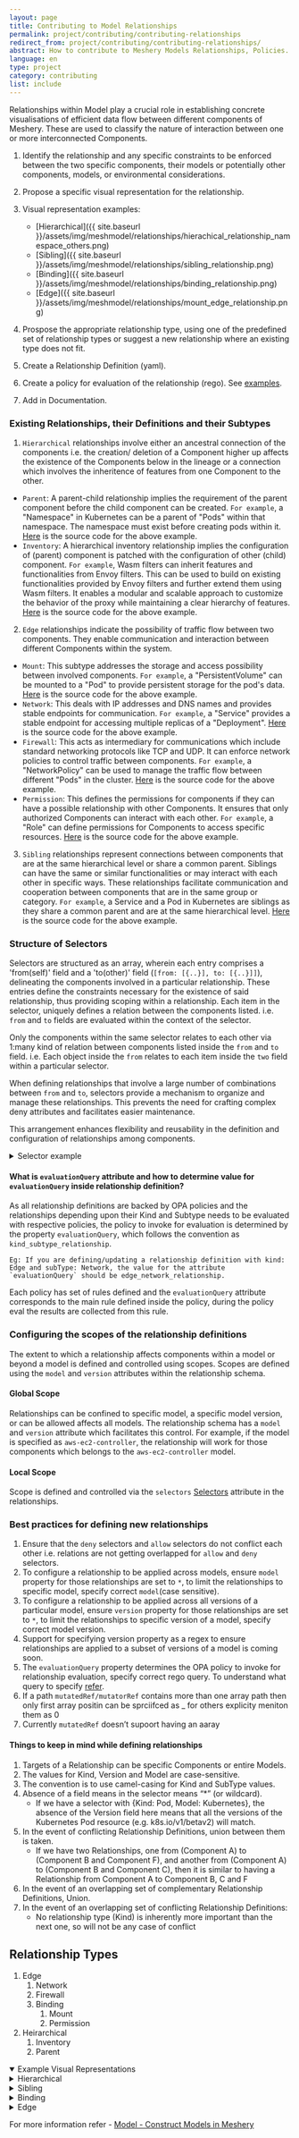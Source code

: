 ```yaml
---
layout: page
title: Contributing to Model Relationships
permalink: project/contributing/contributing-relationships
redirect_from: project/contributing/contributing-relationships/
abstract: How to contribute to Meshery Models Relationships, Policies...
language: en
type: project
category: contributing
list: include
---
```


Relationships within Model play a crucial role in establishing concrete visualisations of efficient data flow between different components of Meshery. These are used to classify the nature of interaction between one or more interconnected Components.

1. Identify the relationship and any specific constraints to be enforced between the two specific components, their models or potentially other components, models, or environmental considerations.
2. Propose a specific visual representation for the relationship.
3. Visual representation examples:

   - [Hierarchical]({{ site.baseurl }}/assets/img/meshmodel/relationships/hierachical_relationship_namespace_others.png)
   - [Sibling]({{ site.baseurl }}/assets/img/meshmodel/relationships/sibling_relationship.png)
   - [Binding]({{ site.baseurl }}/assets/img/meshmodel/relationships/binding_relationship.png)
   - [Edge]({{ site.baseurl }}/assets/img/meshmodel/relationships/mount_edge_relationship.png)

4. Prospose the appropriate relationship type, using one of the predefined set of relationship types or suggest a new relationship where an existing type does not fit.
5. Create a Relationship Definition (yaml).
6. Create a policy for evaluation of the relationship (rego). See [examples](https://github.com/meshery/meshery/tree/master/server/meshmodel/policies/).
7. Add in Documentation.

### Existing Relationships, their Definitions and their Subtypes

1. `Hierarchical` relationships involve either an ancestral connection of the components i.e. the creation/ deletion of a Component higher up affects the existence of the Components below in the lineage or a connection which involves the inheritence of features from one Component to the other.

- `Parent`: A parent-child relationship implies the requirement of the parent component before the child component can be created. `For example`, a "Namespace" in Kubernetes can be a parent of "Pods" within that namespace. The namespace must exist before creating pods within it. [Here](https://github.com/meshery/meshery/blob/master/server/meshmodel/kubernetes/relationships/hierarchical_parent.json) is the source code for the above example.
- `Inventory`: A hierarchical inventory relationship implies the configuration of (parent) component is patched with the configuration of other (child) component. `For example`, Wasm filters can inherit features and functionalities from Envoy filters. This can be used to build on existing functionalities provided by Envoy filters and further extend them using Wasm filters. It enables a modular and scalable approach to customize the behavior of the proxy while maintaining a clear hierarchy of features. [Here](https://github.com/meshery/meshery/blob/master/server/meshmodel/kubernetes/relationships/hierarchical_inventory.json#L21-L85) is the source code for the above example.

2. `Edge` relationships indicate the possibility of traffic flow between two components. They enable communication and interaction between different Components within the system.

- `Mount`: This subtype addresses the storage and access possibility between involved components. `For example`, a "PersistentVolume" can be mounted to a "Pod" to provide persistent storage for the pod's data. [Here](https://github.com/meshery/meshery/blob/master/server/meshmodel/kubernetes/relationships/edge_mount.json) is the source code for the above example.
- `Network`: This deals with IP addresses and DNS names and provides stable endpoints for communication. `For example`, a "Service" provides a stable endpoint for accessing multiple replicas of a "Deployment". [Here](https://github.com/meshery/meshery/blob/master/server/meshmodel/kubernetes/relationships/edge_network.json) is the source code for the above example.
- `Firewall`: This acts as intermediary for communications which include standard networking protocols like TCP and UDP. It can enforce network policies to control traffic between components. `For example`, a "NetworkPolicy" can be used to manage the traffic flow between different "Pods" in the cluster. [Here](https://github.com/meshery/meshery/blob/master/server/meshmodel/kubernetes/relationships/edge_firewall.json) is the source code for the above example.
- `Permission`: This defines the permissions for components if they can have a possible relationship with other Components. It ensures that only authorized Components can interact with each other. `For example`, a "Role" can define permissions for Components to access specific resources. [Here](https://github.com/meshery/meshery/blob/master/server/meshmodel/kubernetes/relationships/edge_permission.json) is the source code for the above example.

3. `Sibling` relationships represent connections between components that are at the same hierarchical level or share a common parent. Siblings can have the same or similar functionalities or may interact with each other in specific ways. These relationships facilitate communication and cooperation between components that are in the same group or category. `For example`, a Service and a Pod in Kubernetes are siblings as they share a common parent and are at the same hierarchical level. [Here](https://github.com/meshery/meshery/blob/master/server/meshmodel/kubernetes/relationships/sibling_matchlabels.json) is the source code for the above example.

### Structure of Selectors

Selectors are structured as an array, wherein each entry comprises a 'from(self)' field and a 'to(other)' field (`[from: [{..}], to: [{..}]]`), delineating the components involved in a particular relationship. These entries define the constraints necessary for the existence of said relationship, thus providing scoping within a relationship.
Each item in the selector, uniquely defines a relation between the components listed. i.e. `from` and `to` fields are evaluated within the context of the selector.

Only the components within the same selector relates to each other via 1:many kind of relation between components listed inside the `from` and `to` field. i.e. Each object inside the `from` relates to each item inside the `two` field within a particular selector.

When defining relationships that involve a large number of combinations between `from` and `to`, selectors provide a mechanism to organize and manage these relationships. This prevents the need for crafting complex deny attributes and facilitates easier maintenance.

This arrangement enhances flexibility and reusability in the definition and configuration of relationships among components.

<details closed>
<summary>Selector example</summary>

{% highlight yaml %}
selector: [
{
"allow": {
"from": [
{
"kind": "WASMFilter",
"model": "istio-base",
"patch": {
"patchStrategy": "replace",
"mutatorRef": [
[
"settings",
"config"
],
[
"settings",
"wasm-filter"
]
],
"description": "WASM filter configuration to be applied to Envoy Filter."
}
},
{
"kind": "EBPFFilter",
.....
}
],
"to": [
{
"kind": "EnvoyFilter",
"model": "istio-base",
"patch": {
"patchStrategy": "replace",
"mutatedRef": [
[
"settings",
"configPatches",
"_",
"patch",
"value"
]
],
"description": "Receive the WASM filter configuration."
}
},
{
"kind" : "WASMPlugin",
....
}
...
]
},
"deny": {
...
}
},
{
"allow": {
"from": [
{
"kind": "ConfigMap",
"model": "kubernetes",
"patch": {
"patchStrategy": "replace",
"mutatorRef": [
[
"name"
]
],
"description": "In Kubernetes, ConfigMaps are a versatile resource that can be referenced by various other resources to provide configuration data to applications or other Kubnernetes resources.\n\nBy referencing ConfigMaps in these various contexts, you can centralize and manage configuration data more efficiently, allowing for easier updates, versioning, and maintenance of configurations in a Kubernetes environment."
}
}
],
"to": [
{
"kind": "Deployment",
"model": "kubernetes",
"patch": {
"patchStrategy": "replace",
"mutatedRef": [
[
"spec",
"containers",
"_",
"envFrom",
"configMapRef",
"name"
]
],
"description": "Deployments can reference ConfigMaps to inject configuration data into the Pods they manage. This is useful for maintaining consistent configuration across replica sets.\n\nThe keys from the ConfigMap will be exposed as environment variables to the containers within the pods managed by the Deployment."
}
},
{
"kind": "StatefulSets",
"model": "kubernetes",
"patch": {
....
}
}
...
]
},
"deny": {
...
}
}
]
{% endhighlight %}

The `selector` defined for the relationship between `WasmFilter` and `EnvoyFilter` (the first item in the array) is entirely independent from the `selector` defined for the relationship between `ConfigMap` and `Deployment`. This ensures independence in how these components relate to each other while still permitting similar types of relationships.

The above relation shows `WASMFilter` and `EBPFFilter` defined inside `from` relates to each component defined inside `to` `(EnvoyFilter, WASMPlugin...)`.
Similarly, `ConfigMap` defined inside `from` relates to each component defined inside `to` `(Deployment, StatefulSet,...)`

</details>

#### What is `evaluationQuery` attribute and how to determine value for `evaluationQuery` inside relationship definition?

As all relationship definitions are backed by OPA policies and the relationships depending upon their Kind and Subtype needs to be evaluated with respective policies, the policy to invoke for evaluation is determined by the property `evaluationQuery`, which follows the convention as `kind_subtype_relationship`.

```
Eg: If you are defining/updating a relationship definition with kind: Edge and subType: Network, the value for the attribute `evaluationQuery` should be edge_network_relationship.
```

Each policy has set of rules defined and the `evaluationQuery` attribute corresponds to the main rule defined inside the policy, during the policy eval the results are collected from this rule.

### Configuring the scopes of the relationship definitions

The extent to which a relationship affects components within a model or beyond a model is defined and controlled using scopes. Scopes are defined using the `model` and `version` attributes within the relationship schema.

#### Global Scope

Relationships can be confined to specific model, a specific model version, or can be allowed affects all models. The relationship schema has a `model` and `version` attribute which facilitates this control. For example, if the model is specified as `aws-ec2-controller`, the relationship will work for those components which belongs to the `aws-ec2-controller` model.

#### Local Scope

Scope is defined and controlled via the `selectors` [Selectors](#structure-of-selectors) attribute in the relationships.

### Best practices for defining new relationships

1. Ensure that the `deny` selectors and `allow` selectors do not conflict each other i.e. relations are not getting overlapped for `allow` and `deny` selectors.
2. To configure a relationship to be applied across models, ensure `model` property for those relationships are set to `*`, to limit the relationships to specific model, specify correct `model`(case sensitive).
3. To configure a relationship to be applied across all versions of a particular model, ensure `version` property for those relationships are set to `*`, to limit the relationships to specific version of a model, specify correct model version.
4. Support for specifying version property as a regex to ensure relationships are applied to a subset of versions of a model is coming soon.
5. The `evaluationQuery` property determines the OPA policy to invoke for relationship evaluation, specify correct rego query. To understand what query to specify [refer](#what-is-evaluationquery-attribute-and-how-to-determine-value-for-evaluationquery-inside-relationship-definition).
6. If a path `mutatedRef/mutatorRef` contains more than one array path then only first array positin can be sprciifced as \_ for others explicity meniton them as 0
7. Currently `mutatedRef` doesn’t supoort having an aaray

#### Things to keep in mind while defining relationships

1. Targets of a Relationship can be specific Components or entire Models.
1. The values for Kind, Version and Model are case-sensitive.
1. The convention is to use camel-casing for Kind and SubType values.
1. Absence of a field means in the selector means “\*” (or wildcard).
   - If we have a selector with {Kind: Pod, Model: Kubernetes}, the absence of the Version field here
     means that all the versions of the Kubernetes Pod resource (e.g. k8s.io/v1/betav2) will match.
1. In the event of conflicting Relationship Definitions, union between them is taken.
   - If we have two Relationships, one from (Component A) to (Component B and Component F), and another
     from (Component A) to (Component B and Component C), then it is similar to having a Relationship
     from Component A to Component B, C and F
1. In the event of an overlapping set of complementary Relationship Definitions, Union.
1. In the event of an overlapping set of conflicting Relationship Definitions:
   - No relationship type (Kind) is inherently more important than the next one, so will not be any case
     of conflict

## Relationship Types

1. Edge
   1. Network
   1. Firewall
   1. Binding
      1. Mount
      1. Permission
1. Heirarchical
   1. Inventory
   1. Parent

<details open>
<summary>Example Visual Representations</summary>
    <details close><summary>Hierarchical</summary>
    <figure><br><figcaption>Hierarchical - Parent</figcaption>
    <img alt="Hierarchical - Parent: Namespace to other components" src="{{ site.baseurl }}/assets/img/meshmodel/relationships/hierachical_relationship_namespace_others.png"/>
    </figure>
    </details>
    <details close><summary>Sibling</summary>
    <figure><br><figcaption>Hierarchical - Sibling: Matching Label Selectors</figcaption>
    <img alt=Sibling src="{{ site.baseurl }}/assets/img/meshmodel/relationships/sibling_relationship.png"/>
    </figure>
    </details>
    <details close><summary>Binding</summary>
    <figure><br><figcaption>Hierarchical - Binding: Cluster Role with Cluster Role Binding to ConfigMap</figcaption>
    <img alt=Binding src="{{ site.baseurl }}/assets/img/meshmodel/relationships/binding_relationship.png"/>
    </figure>
    </details>
    <details close><summary>Edge</summary>
    <figure><br><figcaption>Edge - Mount</figcaption>
    <img alt="Edge - Mount" src="{{ site.baseurl }}/assets/img/meshmodel/relationships/mount_edge_relationship.png"/>
    </figure>
    <br>
    <figure><figcaption>Edge - Network: Ingress to Service</figcaption>
    <img alt="Edge - Network" src="{{ site.baseurl }}/assets/img/meshmodel/relationships/network_edge_relationship_ingress_service.png"/>
    <figure><figcaption>Edge - Network: Service to Pod</figcaption>
    <img alt="Edge - Network: Ingress to Service" src="{{ site.baseurl }}/assets/img/meshmodel/relationships/network_edge_relationship_service_pod.png"/>
    <figure><figcaption>Edge - Network: Service to Service</figcaption>
    <img alt="Edge - Network" src="{{ site.baseurl }}/assets/img/meshmodel/relationships/network_edge_relationship_service_service.png"/>
    <figure><figcaption>Edge - Network: Service to Endpoint</figcaption>
    <img alt="Edge - Network" src="{{ site.baseurl }}/assets/img/meshmodel/relationships/network_edge_relationship_service_endpoints.png"/>
    <figure><figcaption>Edge - Network: Service to Deployment</figcaption>
    <img alt="Edge - Network" src="{{ site.baseurl }}/assets/img/meshmodel/relationships/network_edge_relationship_service_deployment.png"/>
    </figure>
    <br>
    <figure><figcaption>Edge - Permission</figcaption>
    <img alt="Edge - Permission" src="{{ site.baseurl }}/assets/img/meshmodel/relationships/permission_edge_relationship_role_service.png"/>
    <figure><figcaption>Edge - Permission: Role to Service</figcaption>
    <img alt="Edge - Permission" src="{{ site.baseurl }}/assets/img/meshmodel/relationships/permission_edge_relationship_role_pod.png"/>
    <figure><figcaption>Edge - Permission: Role to Deployment</figcaption>
    <img alt="Edge - Permission" src="{{ site.baseurl }}/assets/img/meshmodel/relationships/permission_edge_relationship_role_deployment.png"/>
    <figure><figcaption>Edge - Permission: Cluster Role to Pod</figcaption>
    <img alt="Edge - Permission" src="{{ site.baseurl }}/assets/img/meshmodel/relationships/permission_edge_relationship_clusterrole_pod.png"/>
    <figure><figcaption>Edge - Permission: Cluster Role to Service</figcaption>
    <img alt="Edge - Permission" src="{{ site.baseurl }}/assets/img/meshmodel/relationships/permission_edge_relationship_clusterrole_service.png"/>
    <figure><figcaption>Edge - Permission: Cluster Role to Deployment</figcaption>
    <img alt="Edge - Permission" src="{{ site.baseurl }}/assets/img/meshmodel/relationships/permission_edge_relationship_clusterrole_deployment.png"/>
    </figure>
    <br>
    <figure><figcaption>Edge - Network Policy</figcaption>
    <img alt="Edge - Network Policy" src="{{ site.baseurl }}/assets/img/meshmodel/relationships/network_policy_edge_relationship.png">
    </figure>
    </details>
</details>

For more information refer - [Model - Construct Models in Meshery](https://docs.google.com/document/d/16z5hA8qVfSq885of9LXFUVvfom-hQXr-6oTD_GgoFmk/edit)
